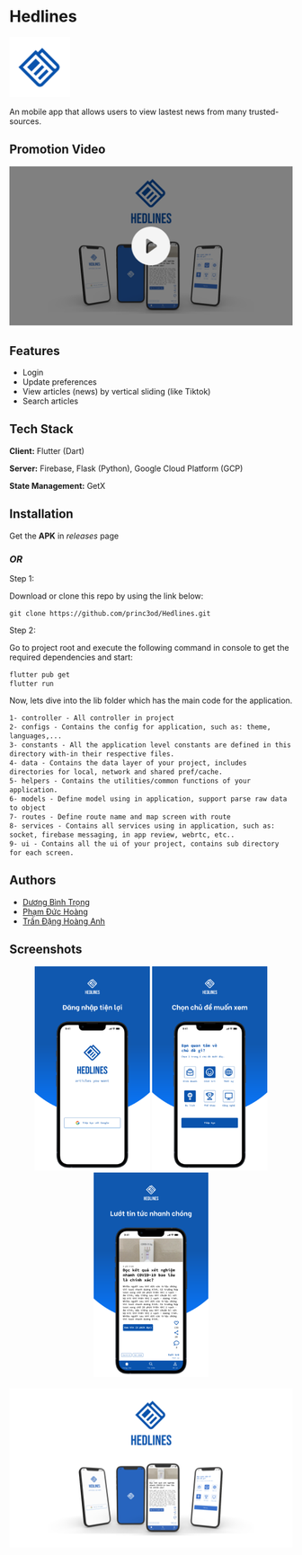 # Hedlines

<img src="./assets/images/readme/logo.png" alt="Hedlines" width = "108"/>

An mobile app that allows users to view lastest news from many trusted-sources.

## Promotion Video

[![INTRO VIDEO](./assets/images/readme/promotion5.png)](https://www.youtube.com/watch?v=pnq9gxAfEC8)

## Features

- Login
- Update preferences
- View articles (news) by vertical sliding (like Tiktok)
- Search articles

## Tech Stack

**Client:** Flutter (Dart)

**Server:** Firebase, Flask (Python), Google Cloud Platform (GCP)

**State Management:** GetX

## Installation

Get the **APK** in *releases* page

### *OR*

Step 1:

Download or clone this repo by using the link below:

```terminal
git clone https://github.com/princ3od/Hedlines.git
```

Step 2:

Go to project root and execute the following command in console to get the required dependencies and start:

```terminal
flutter pub get
flutter run
```

Now, lets dive into the lib folder which has the main code for the application.

```terminal
1- controller - All controller in project
2- configs - Contains the config for application, such as: theme, languages,...
3- constants - All the application level constants are defined in this directory with-in their respective files.
4- data - Contains the data layer of your project, includes directories for local, network and shared pref/cache.
5- helpers - Contains the utilities/common functions of your application.
6- models - Define model using in application, support parse raw data to object
7- routes - Define route name and map screen with route
8- services - Contains all services using in application, such as: socket, firebase messaging, in app review, webrtc, etc..
9- ui - Contains all the ui of your project, contains sub directory for each screen.
```

## Authors

- [Dương Bình Trọng](https://www.github.com/princ3od)
- [Phạm Đức Hoàng](https://github.com/PRID021)
- [Trần Đặng Hoàng Anh](https://github.com/TranDangHoangAnh)

## Screenshots

<p align="center">
 <img src="./assets/images/readme/promotion1.png" alt="drawing" height="364"/>
 <img src="./assets/images/readme/promotion2.png" alt="drawing" height="364"/>
 <img src="./assets/images/readme/promotion3.png" alt="drawing" height="364"/>
<br/>
<br/>
 <img src="./assets/images/readme/promotion4.png" alt="Preview"/>
</p>
